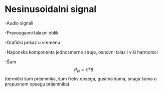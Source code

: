# Nesinusoidalni signal
-Audio signali

-Pravougaoni talasni oblik

-Grafički prikaz u vremenu

-Naponska komponenta jednosmerne struje, osnovni talas i viši harmonici

-Šum $$P_N=kTB$$ (termički šum prijemnika, šum frekv.opsega, gustina šuma, snaga šuma u propusnom opsegu prijemnika)

